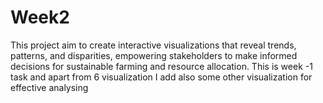 # Week2
This project aim to create interactive visualizations that reveal trends, patterns, and disparities, empowering stakeholders to make informed decisions for sustainable farming and resource allocation. This is  week -1 task  and apart from 6 visualization  I add also some other visualization for effective analysing
